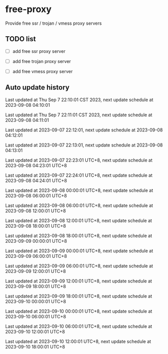 # free-proxy
Provide free ssr / trojan / vmess proxy servers


## TODO list
- [ ] add free ssr proxy server
- [ ] add free trojan proxy server
- [ ] add free vmess proxy server


## Auto update history

Last updated at Thu Sep 7 22:10:01 CST 2023, next update schedule at 2023-09-08 04:10:01

Last updated at Thu Sep 7 22:11:01 CST 2023, next update schedule at 2023-09-08 04:11:01

Last updated at 2023-09-07 22:12:01, next update schedule at 2023-09-08 04:12:01

Last updated at 2023-09-07 22:13:01, next update schedule at 2023-09-08 04:13:01

Last updated at 2023-09-07 22:23:01 UTC+8, next update schedule at 2023-09-08 04:23:01 UTC+8

Last updated at 2023-09-07 22:24:01 UTC+8, next update schedule at 2023-09-08 04:24:01 UTC+8

Last updated at 2023-09-08 00:00:01 UTC+8, next update schedule at 2023-09-08 06:00:01 UTC+8

Last updated at 2023-09-08 06:00:01 UTC+8, next update schedule at 2023-09-08 12:00:01 UTC+8

Last updated at 2023-09-08 12:00:01 UTC+8, next update schedule at 2023-09-08 18:00:01 UTC+8

Last updated at 2023-09-08 18:00:01 UTC+8, next update schedule at 2023-09-09 00:00:01 UTC+8

Last updated at 2023-09-09 00:00:01 UTC+8, next update schedule at 2023-09-09 06:00:01 UTC+8

Last updated at 2023-09-09 06:00:01 UTC+8, next update schedule at 2023-09-09 12:00:01 UTC+8

Last updated at 2023-09-09 12:00:01 UTC+8, next update schedule at 2023-09-09 18:00:01 UTC+8

Last updated at 2023-09-09 18:00:01 UTC+8, next update schedule at 2023-09-10 00:00:01 UTC+8

Last updated at 2023-09-10 00:00:01 UTC+8, next update schedule at 2023-09-10 06:00:01 UTC+8

Last updated at 2023-09-10 06:00:01 UTC+8, next update schedule at 2023-09-10 12:00:01 UTC+8

Last updated at 2023-09-10 12:00:01 UTC+8, next update schedule at 2023-09-10 18:00:01 UTC+8

